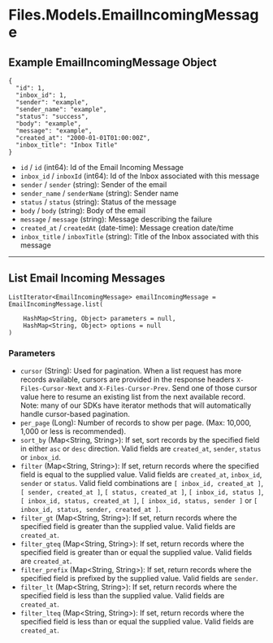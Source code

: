 # Files.Models.EmailIncomingMessage

## Example EmailIncomingMessage Object

```
{
  "id": 1,
  "inbox_id": 1,
  "sender": "example",
  "sender_name": "example",
  "status": "success",
  "body": "example",
  "message": "example",
  "created_at": "2000-01-01T01:00:00Z",
  "inbox_title": "Inbox Title"
}
```

* `id` / `id`  (int64): Id of the Email Incoming Message
* `inbox_id` / `inboxId`  (int64): Id of the Inbox associated with this message
* `sender` / `sender`  (string): Sender of the email
* `sender_name` / `senderName`  (string): Sender name
* `status` / `status`  (string): Status of the message
* `body` / `body`  (string): Body of the email
* `message` / `message`  (string): Message describing the failure
* `created_at` / `createdAt`  (date-time): Message creation date/time
* `inbox_title` / `inboxTitle`  (string): Title of the Inbox associated with this message


---

## List Email Incoming Messages

```
ListIterator<EmailIncomingMessage> emailIncomingMessage = EmailIncomingMessage.list(
    
    HashMap<String, Object> parameters = null,
    HashMap<String, Object> options = null
)
```

### Parameters

* `cursor` (String): Used for pagination.  When a list request has more records available, cursors are provided in the response headers `X-Files-Cursor-Next` and `X-Files-Cursor-Prev`.  Send one of those cursor value here to resume an existing list from the next available record.  Note: many of our SDKs have iterator methods that will automatically handle cursor-based pagination.
* `per_page` (Long): Number of records to show per page.  (Max: 10,000, 1,000 or less is recommended).
* `sort_by` (Map<String, String>): If set, sort records by the specified field in either `asc` or `desc` direction. Valid fields are `created_at`, `sender`, `status` or `inbox_id`.
* `filter` (Map<String, String>): If set, return records where the specified field is equal to the supplied value. Valid fields are `created_at`, `inbox_id`, `sender` or `status`. Valid field combinations are `[ inbox_id, created_at ]`, `[ sender, created_at ]`, `[ status, created_at ]`, `[ inbox_id, status ]`, `[ inbox_id, status, created_at ]`, `[ inbox_id, status, sender ]` or `[ inbox_id, status, sender, created_at ]`.
* `filter_gt` (Map<String, String>): If set, return records where the specified field is greater than the supplied value. Valid fields are `created_at`.
* `filter_gteq` (Map<String, String>): If set, return records where the specified field is greater than or equal the supplied value. Valid fields are `created_at`.
* `filter_prefix` (Map<String, String>): If set, return records where the specified field is prefixed by the supplied value. Valid fields are `sender`.
* `filter_lt` (Map<String, String>): If set, return records where the specified field is less than the supplied value. Valid fields are `created_at`.
* `filter_lteq` (Map<String, String>): If set, return records where the specified field is less than or equal the supplied value. Valid fields are `created_at`.
